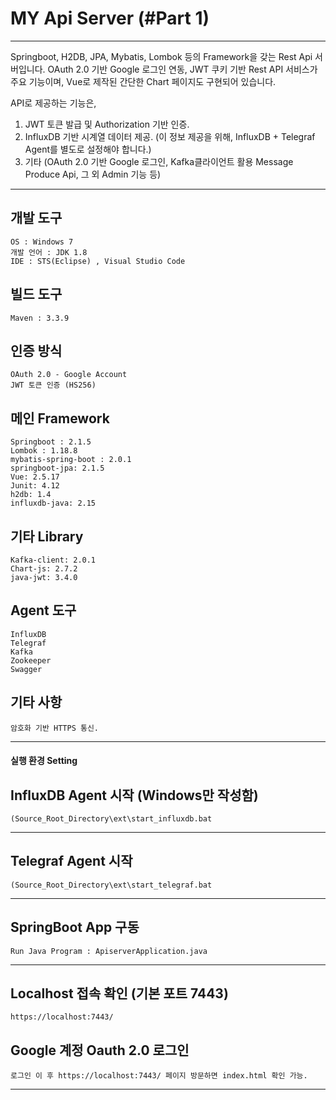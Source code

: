 # MY Api Server (#Part 1)
----

Springboot, H2DB, JPA, Mybatis, Lombok 등의 Framework을 갖는 Rest Api 서버입니다.
OAuth 2.0 기반 Google 로그인 연동, JWT 쿠키 기반 Rest API 서비스가 주요 기능이며, Vue로 제작된 간단한 Chart 페이지도 구현되어 있습니다.

API로 제공하는 기능은, 
1. JWT 토큰 발급 및 Authorization 기반 인증.
2. InfluxDB 기반 시계열 데이터 제공. (이 정보 제공을 위해, InfluxDB + Telegraf Agent를 별도로 설정해야 합니다.)
3. 기타 (OAuth 2.0 기반 Google 로그인, Kafka클라이언트 활용 Message Produce Api, 그 외 Admin 기능 등)

----

## 개발 도구
```
OS : Windows 7
개발 언어 : JDK 1.8
IDE : STS(Eclipse) , Visual Studio Code
```


## 빌드 도구
```
Maven : 3.3.9
```


## 인증 방식
```
OAuth 2.0 - Google Account
JWT 토큰 인증 (HS256)
```


## 메인 Framework
```
Springboot : 2.1.5
Lombok : 1.18.8
mybatis-spring-boot : 2.0.1
springboot-jpa: 2.1.5
Vue: 2.5.17
Junit: 4.12
h2db: 1.4
influxdb-java: 2.15
```


## 기타 Library
```
Kafka-client: 2.0.1
Chart-js: 2.7.2
java-jwt: 3.4.0
```


## Agent 도구
```
InfluxDB
Telegraf
Kafka
Zookeeper
Swagger
```


## 기타 사항
```
암호화 기반 HTTPS 통신. 
```

----


#### 실행 환경 Setting

## InfluxDB Agent 시작 (Windows만 작성함)
```
(Source_Root_Directory\ext\start_influxdb.bat
```
----

## Telegraf Agent 시작 
```
(Source_Root_Directory\ext\start_telegraf.bat
```
----

## SpringBoot App 구동
```
Run Java Program : ApiserverApplication.java
```
----

## Localhost 접속 확인 (기본 포트 7443)
```
https://localhost:7443/
```

## Google 계정 Oauth 2.0 로그인
```
로그인 이 후 https://localhost:7443/ 페이지 방문하면 index.html 확인 가능.
```

----------
